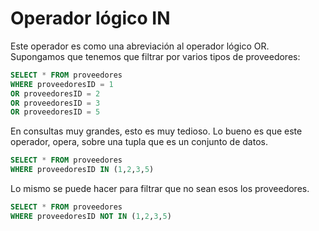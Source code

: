 # Operador lógico IN

Este operador es como una abreviación al operador lógico OR. Supongamos que tenemos que filtrar por varios tipos de proveedores:

```sql
SELECT * FROM proveedores 
WHERE proveedoresID = 1
OR proveedoresID = 2
OR proveedoresID = 3
OR proveedoresID = 5
```

En consultas muy grandes, esto es muy tedioso. Lo bueno es que este operador, opera, sobre una tupla que es un conjunto de datos.

```sql
SELECT * FROM proveedores 
WHERE proveedoresID IN (1,2,3,5)
```

Lo mismo se puede hacer para filtrar que no sean esos los proveedores.

```sql
SELECT * FROM proveedores 
WHERE proveedoresID NOT IN (1,2,3,5)
```